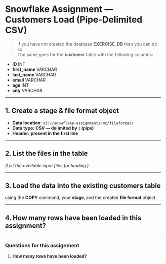 # Snowflake Assignment — Customers Load (Pipe-Delimited CSV)

> If you have not created the database **EXERCISE_DB** then you can do so.  
> The same goes for the **customer** table with the following columns:

- **ID** INT  
- **first_name** VARCHAR  
- **last_name** VARCHAR  
- **email** VARCHAR  
- **age** INT  
- **city** VARCHAR

---

## 1. **Create a stage & file format object**

- **Data location:** `s3://snowflake-assignments-mc/fileformat/`  
- **Data type:** **CSV — delimited by `|` (pipe)**  
- **Header:** **present in the first line**

---

## 2. **List the files in the table**

*(List the available input files for loading.)*

---

## 3. **Load the data** into the existing **customers** table  
using the **COPY** command, your **stage**, and the created **file format** object.

---

## 4. **How many rows have been loaded** in this assignment?

---

### **Questions for this assignment**

1. **How many rows have been loaded?**
